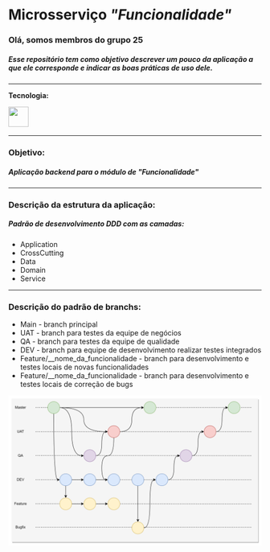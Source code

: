 # Microsserviço <i>"Funcionalidade"</i>

<h3>Olá, somos membros do grupo 25</h3>

<h5>
Esse repositório tem como objetivo descrever um pouco da aplicação a que ele corresponde e indicar as boas práticas de uso dele.
</h5>

<hr>

<b>Tecnologia:</b>

<img src="https://cdn.jsdelivr.net/gh/devicons/devicon@latest/icons/csharp/csharp-original.svg" width="40" height="40" />
          
<hr>
<h3>Objetivo:</h3>
<h5>Aplicação backend para o módulo de <i>"Funcionalidade"</i></h5>

<hr>
<h3>Descrição da estrutura da aplicação:</h3>
<h5>Padrão de desenvolvimento DDD com as camadas:</h5>
<ul>
    <li>Application</li>
    <li>CrossCutting</li>
    <li>Data</li>
    <li>Domain</li>
    <li>Service</li>
</ul>

<hr>
<h3>Descrição do padrão de branchs:</h3>
<ul>
    <li>Main - branch principal
    <li>UAT  - branch para testes da equipe de negócios
    <li>QA   - branch para testes da equipe de qualidade
    <li>DEV  - branch para equipe de desenvolvimento realizar testes integrados
    <li>Feature/__nome_da_funcionalidade - branch para desenvolvimento e testes locais de novas funcionalidades
        <li>Feature/__nome_da_funcionalidade - branch para desenvolvimento e testes locais de correção de bugs
</ul>


![alt text](image.png)



